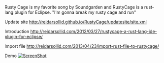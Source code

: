 Rusty Cage is my favorite song by Soundgarden and RustyCage is a rust-lang plugin for Eclipse.
"I'm gonna break my rusty cage and run"

Update site
http://reidarsollid.github.io/RustyCage/updatesite/site.xml

Introduction
http://reidarsollid.com/2012/03/27/rustycage-a-rust-lang-ide-plugin-for-eclipse/

Import file
http://reidarsollid.com/2013/04/23/import-rust-file-to-rustycage/

Demo
[![ScreenShot](http://reidarsollid.github.io/RustyCage/youtube.png)](http://www.youtube.com/watch?v=px7tVrY3QLg)